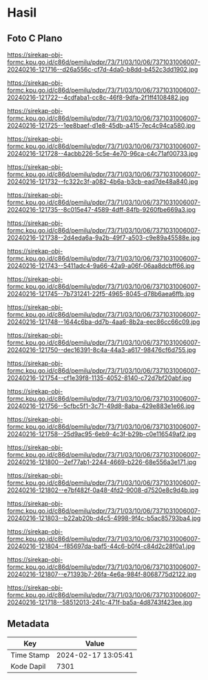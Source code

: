 # Hasil

## Foto C Plano

https://sirekap-obj-formc.kpu.go.id/c86d/pemilu/pdpr/73/71/03/10/06/7371031006007-20240216-121716--d26a556c-cf7d-4da0-b8dd-b452c3dd1902.jpg

https://sirekap-obj-formc.kpu.go.id/c86d/pemilu/pdpr/73/71/03/10/06/7371031006007-20240216-121722--4cdfaba1-cc8c-46f8-9dfa-2f1ff4108482.jpg

https://sirekap-obj-formc.kpu.go.id/c86d/pemilu/pdpr/73/71/03/10/06/7371031006007-20240216-121725--1ee8baef-d1e8-45db-a415-7ec4c94ca580.jpg

https://sirekap-obj-formc.kpu.go.id/c86d/pemilu/pdpr/73/71/03/10/06/7371031006007-20240216-121728--4acbb226-5c5e-4e70-96ca-c4c71af00733.jpg

https://sirekap-obj-formc.kpu.go.id/c86d/pemilu/pdpr/73/71/03/10/06/7371031006007-20240216-121732--fc322c3f-a082-4b6a-b3cb-ead7de48a840.jpg

https://sirekap-obj-formc.kpu.go.id/c86d/pemilu/pdpr/73/71/03/10/06/7371031006007-20240216-121735--8c015e47-4589-4dff-84fb-9260fbe669a3.jpg

https://sirekap-obj-formc.kpu.go.id/c86d/pemilu/pdpr/73/71/03/10/06/7371031006007-20240216-121738--2d4eda6a-9a2b-49f7-a503-c9e89a45588e.jpg

https://sirekap-obj-formc.kpu.go.id/c86d/pemilu/pdpr/73/71/03/10/06/7371031006007-20240216-121743--5411adc4-9a66-42a9-a06f-06aa8dcbff66.jpg

https://sirekap-obj-formc.kpu.go.id/c86d/pemilu/pdpr/73/71/03/10/06/7371031006007-20240216-121745--7b731241-22f5-4965-8045-d78b6aea6ffb.jpg

https://sirekap-obj-formc.kpu.go.id/c86d/pemilu/pdpr/73/71/03/10/06/7371031006007-20240216-121748--1644c6ba-dd7b-4aa6-8b2a-eec86cc66c09.jpg

https://sirekap-obj-formc.kpu.go.id/c86d/pemilu/pdpr/73/71/03/10/06/7371031006007-20240216-121750--dec16391-8c4a-44a3-a617-98476cf6d755.jpg

https://sirekap-obj-formc.kpu.go.id/c86d/pemilu/pdpr/73/71/03/10/06/7371031006007-20240216-121754--cf1e39f8-1135-4052-8140-c72d7bf20abf.jpg

https://sirekap-obj-formc.kpu.go.id/c86d/pemilu/pdpr/73/71/03/10/06/7371031006007-20240216-121756--5cfbc5f1-3c71-49d8-8aba-429e883e1e66.jpg

https://sirekap-obj-formc.kpu.go.id/c86d/pemilu/pdpr/73/71/03/10/06/7371031006007-20240216-121758--25d9ac95-6eb9-4c3f-b29b-c0e116549af2.jpg

https://sirekap-obj-formc.kpu.go.id/c86d/pemilu/pdpr/73/71/03/10/06/7371031006007-20240216-121800--2ef77ab1-2244-4669-b226-68e556a3e171.jpg

https://sirekap-obj-formc.kpu.go.id/c86d/pemilu/pdpr/73/71/03/10/06/7371031006007-20240216-121802--e7bf482f-0a48-4fd2-9008-d7520e8c9d4b.jpg

https://sirekap-obj-formc.kpu.go.id/c86d/pemilu/pdpr/73/71/03/10/06/7371031006007-20240216-121803--b22ab20b-d4c5-4998-9f4c-b5ac85793ba4.jpg

https://sirekap-obj-formc.kpu.go.id/c86d/pemilu/pdpr/73/71/03/10/06/7371031006007-20240216-121804--f85697da-baf5-44c6-b0f4-c84d2c28f0a1.jpg

https://sirekap-obj-formc.kpu.go.id/c86d/pemilu/pdpr/73/71/03/10/06/7371031006007-20240216-121807--e71393b7-26fa-4e6a-984f-8068775d2122.jpg

https://sirekap-obj-formc.kpu.go.id/c86d/pemilu/pdpr/73/71/03/10/06/7371031006007-20240216-121718--58512013-241c-471f-ba5a-4d8743f423ee.jpg


## Metadata

| Key        | Value               |
| ---------- | ------------------- |
| Time Stamp | 2024-02-17 13:05:41 |
| Kode Dapil | 7301                |



